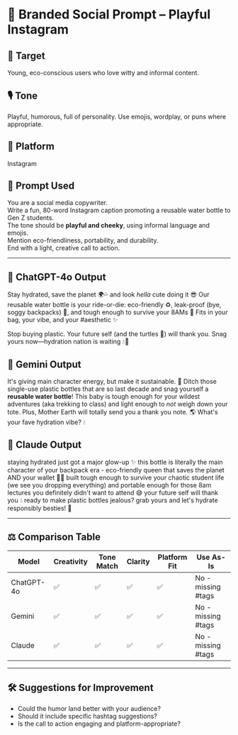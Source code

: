 # 📄 Branded Social Prompt – Playful Instagram

## 🎯 Target  
Young, eco-conscious users who love witty and informal content.

## 🎙️ Tone  
Playful, humorous, full of personality. Use emojis, wordplay, or puns where appropriate.

## 📱 Platform  
Instagram

## 🧠 Prompt Used  
You are a social media copywriter.  
Write a fun, 80-word Instagram caption promoting a reusable water bottle to Gen Z students.  
The tone should be **playful and cheeky**, using informal language and emojis.  
Mention eco-friendliness, portability, and durability.  
End with a light, creative call to action.

---

## 🤖 ChatGPT-4o Output  

Stay hydrated, save the planet 🌍💦 and look *hella* cute doing it 😎
Our reusable water bottle is your ride-or-die: eco-friendly ♻️, leak-proof (bye, soggy backpacks) 🎒, and tough enough to survive your 8AMs 💪
Fits in your bag, your vibe, and your #aesthetic ✨

Stop buying plastic. Your future self (and the turtles 🐢) will thank you.
Snag yours now—hydration nation is waiting 💧🚀


## 🤖 Gemini Output  

It's giving main character energy, but make it sustainable. 
💅 Ditch those single-use plastic bottles that are so last decade and snag yourself a **reusable water bottle**! 
This baby is tough enough for your wildest adventures (aka trekking to class) and light enough to *not* weigh down your tote. 
Plus, Mother Earth will totally send you a thank you note. 
🌎 What's your fave hydration vibe? 💧

## 🤖 Claude Output  

staying hydrated just got a major glow-up 
✨ this bottle is literally the main character of your backpack era - eco-friendly queen that saves the planet AND your wallet 
🌱💚 built tough enough to survive your chaotic student life (we see you dropping everything) and portable enough for those 8am lectures you definitely didn't want to attend 😅 
your future self will thank you 💧
ready to make plastic bottles jealous? grab yours and let's hydrate responsibly besties! 🫶

---

## ⚖️ Comparison Table

| Model      | Creativity | Tone Match | Clarity | Platform Fit | Use As-Is |
|------------|------------|------------|---------|---------------|------------|
| ChatGPT-4o | ✅      | ✅      | ✅  | ✅         | No - missing #tags |
| Gemini     | ✅      | ✅      | ✅  | ✅         | No - missing #tags   |
| Claude     | ✅      | ✅      | ✅  | ✅         | No - missing #tags   |

---

## 🛠 Suggestions for Improvement

- Could the humor land better with your audience?
- Should it include specific hashtag suggestions?
- Is the call to action engaging and platform-appropriate?
